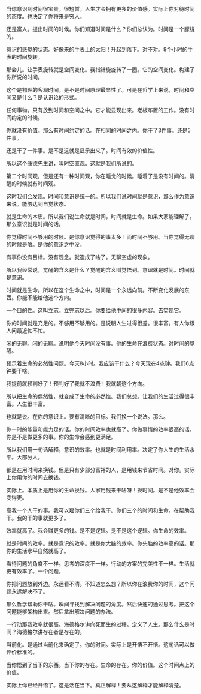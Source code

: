 当你意识到时间很宝贵。很短暂。人生才会拥有更多的价值感。实际上你对待时间的态度。也决定了你将来是穷人。

还是富人。提出时间的时候。你们知道时间是什么？你们总认为。时间是一个朦胧的。

意识的感觉的状态。好像来的手表上的太阳！升起到落下。对不对。8个小时的手表的时间旋转。

那会儿。让手表旋转就是空间变化。我指针旋旋转了一圈。它的空间变化。构建了你所说的时间。

这个是物理的客观时间。是不是时间原理最显性了。可是在哲学上来说，时间和空间又是什么？是认识论的形式。

任何事物。只有放到时间和空间之中。它才能显现出来。老板布置的工作。没有时间约定的时候。

你就没有价值。那么有时间约定的话。在相同的时间之内。你干了3件事。还是5件事。

还是干了一件事。是不是这就是显示出来了。时间有效的价值性。

所以这个康德先生讲，叫时空直观。这就是我们所说的。

第二个时间观，但是还有一种时间观，你在睡觉的时候。睡着了是没有时间的。清醒的时候就有时间观。

这时我们会发现。时间和意识是统一的。所以我们说时间就是意识，那么作为意识来说。能够达到自觉状态。

就是生命的本质。所以我们说生命就是时间，时间就是生命。如果大家能理解了。那么意识就是时间的话。

你觉得时间不够用的时候。是你意识觉得的事太多！而时间不够用。当你觉得无聊的时候是啥。是你的意识之中没。

有事你没有目标。没有观念。就造成了啥了。无聊空虚的现象。

所以我经常说，觉醒的含义是什么？觉醒的含义叫觉悟到。意识就是时间。时间就是意识。

时间就是生命。所以在这个生命之中，时间是一个永远向前。不断变化发展的东西。你能不能给他这个方向。

一个目的性。这叫立志。立完志以后。你要给他中间的很多内容。去实现它。

你的时间就是充足的。不够用不够用的。是说明人生过得很差。很丰富。有人你跟人问最近忙不忙。

闲的无聊。闲的无聊。说明他今天时间没有事。他的生命在浪费状态。对时间的觉醒。

预示着生命的必然性问题。今天8小时。我应该干什么？今天现在4点钟。我们6点钟要干啥。

我提前就预判好了！预判好了我就不浪费！我就朝这个方向。

所以把生命的偶然性，就变成了生命的必然性。我们总想。让我们的生活过得很丰富。人生很丰富。

也就是说。在你的意识上。要有清晰的目标。我们换一个说法。那么。

你一时的能量和能力足的话。你的时间效率也就高了。你做事情的效率很高的话。你是不是做更多的事。你的生命会感到更满足。

所以我们用一句话解释，意识的效率。也就是时间利用率。决定了你人生的生活水平。大部分人。

都是在用时间来换钱。但是只有少部分富裕的人，是用钱来节省时间。对你。实际上你用你的时间去换钱。

实际上。本质上是用你的生命换钱。人家用钱来干啥呀！换时间。是不是他效率会变得更。

高我一个人干的事。我可以雇你们三个给我干。你们三个的时间和生命。在帮助我干。我的干的事就更多了。

效率就高了。我会赚更多的钱。是不是逻辑。是不是这个逻辑。你生命的效率。

就是时间的效率。就是意识的效率。就是你大脑的效率。你头脑的效率高的话。那你的生活水平自然就高了。

看待问题的角度不一样。思考的深度不一样。行动的方案的完美性不一样。生活就更有效率了。一个问题。

你把问题放到外边。永远看不清。不知道怎么想？所以你在浪费你的时间，这个问题永远解决不了。

那么哲学帮助你干啥。瞬间寻找到解决问题的角度。然后快速的通过思考。把这个问题能够架构出来。然后拿出解决问题的办法。

一行动那我效率就很高。海德格尔讲向死而生的过程。定义了人生。那么什么是时间？海德格尔讲存在者是存在的。

当前化。是通过当前化来确定了。你的时间。实际上是开悟不开悟。这句话可以做评价标准的。

当你悟到了当下的东西。当下你的存在。生命的存在。你的价值。这个时间点上的价值。

实际上你已经开悟了。这是活在当下。真正解释！要从这解释才能解释清楚。
